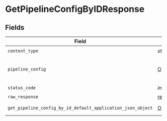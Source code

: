 # GetPipelineConfigByIDResponse


## Fields

| Field                                                                                                                           | Type                                                                                                                            | Required                                                                                                                        | Description                                                                                                                     |
| ------------------------------------------------------------------------------------------------------------------------------- | ------------------------------------------------------------------------------------------------------------------------------- | ------------------------------------------------------------------------------------------------------------------------------- | ------------------------------------------------------------------------------------------------------------------------------- |
| `content_type`                                                                                                                  | *str*                                                                                                                           | :heavy_check_mark:                                                                                                              | N/A                                                                                                                             |
| `pipeline_config`                                                                                                               | [Optional[GetPipelineConfigByIDPipelineConfig]](../../models/operations/getpipelineconfigbyidpipelineconfig.md)                 | :heavy_minus_sign:                                                                                                              | The configuration strings for the pipeline.                                                                                     |
| `status_code`                                                                                                                   | *int*                                                                                                                           | :heavy_check_mark:                                                                                                              | N/A                                                                                                                             |
| `raw_response`                                                                                                                  | [requests.Response](https://requests.readthedocs.io/en/latest/api/#requests.Response)                                           | :heavy_minus_sign:                                                                                                              | N/A                                                                                                                             |
| `get_pipeline_config_by_id_default_application_json_object`                                                                     | [Optional[GetPipelineConfigByIDDefaultApplicationJSON]](../../models/operations/getpipelineconfigbyiddefaultapplicationjson.md) | :heavy_minus_sign:                                                                                                              | Error response.                                                                                                                 |